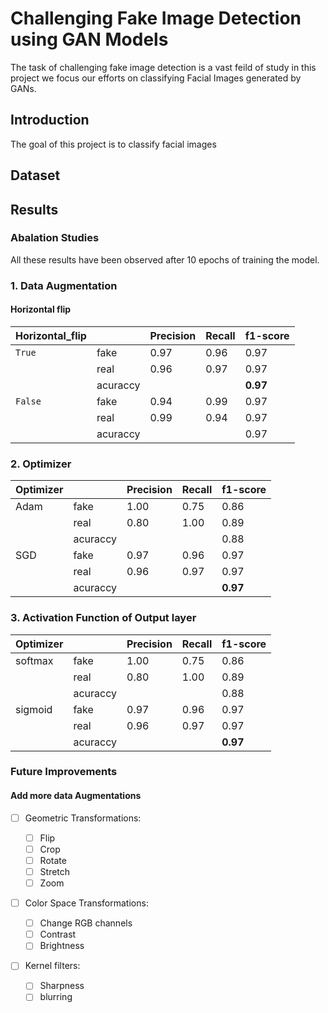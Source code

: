 # Challenging Fake Image Detection using GAN Models
The task of challenging fake image detection is a vast feild of study in this project we focus our efforts on classifying Facial Images generated by GANs. 

## Introduction
The goal of this project is to classify facial images 
## Dataset
## Results
### Abalation Studies
All these results have been observed after 10 epochs of training the model.
### 1. Data Augmentation
#### Horizontal flip
| Horizontal_flip |        | Precision | Recall | f1-score |  
|-----------------|--------|-----------|--------|----------|
|`True`           |fake    |       0.97|    0.96|      0.97|
|                 |real    |       0.96|    0.97|      0.97|       
|                 |acuraccy|           |        |  **0.97**|
|`False`          |fake    |       0.94|    0.99|      0.97|
|                 |real    |       0.99|    0.94|      0.97|       
|                 |acuraccy|           |        |      0.97|
### 2. Optimizer
              

| Optimizer |        | Precision | Recall | f1-score |  
|-----------|--------|-----------|--------|----------|
|Adam       |fake    |       1.00|    0.75|      0.86|
|           |real    |       0.80|    1.00|      0.89|
|           |acuraccy|           |        |      0.88|
|SGD        |fake    |       0.97|    0.96|      0.97|
|           |real    |       0.96|    0.97|      0.97|       
|           |acuraccy|           |        |  **0.97**|

### 3. Activation Function of Output layer

| Optimizer |        | Precision | Recall | f1-score |  
|-----------|--------|-----------|--------|----------|
|softmax    |fake    |       1.00|    0.75|      0.86|
|           |real    |       0.80|    1.00|      0.89|
|           |acuraccy|           |        |      0.88|
|sigmoid    |fake    |       0.97|    0.96|      0.97|
|           |real    |       0.96|    0.97|      0.97|       
|           |acuraccy|           |        |  **0.97**|


### Future Improvements
#### Add more data Augmentations
- [ ] Geometric Transformations:

    - [ ] Flip
    - [ ] Crop
    - [ ] Rotate
    - [ ] Stretch
    - [ ] Zoom

- [ ] Color Space Transformations:

    - [ ] Change RGB channels
    - [ ] Contrast 
    - [ ] Brightness

- [ ] Kernel filters:

    - [ ] Sharpness 
    - [ ] blurring
